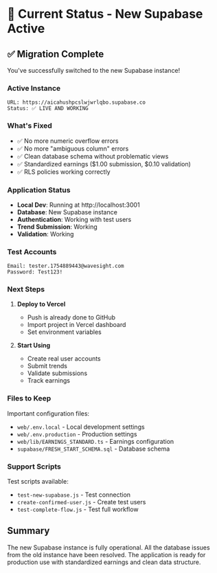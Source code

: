 # 🚀 Current Status - New Supabase Active

## ✅ Migration Complete

You've successfully switched to the new Supabase instance!

### Active Instance
```
URL: https://aicahushpcslwjwrlqbo.supabase.co
Status: ✅ LIVE AND WORKING
```

### What's Fixed
- ✅ No more numeric overflow errors
- ✅ No more "ambiguous column" errors  
- ✅ Clean database schema without problematic views
- ✅ Standardized earnings ($1.00 submission, $0.10 validation)
- ✅ RLS policies working correctly

### Application Status
- **Local Dev**: Running at http://localhost:3001
- **Database**: New Supabase instance
- **Authentication**: Working with test users
- **Trend Submission**: Working
- **Validation**: Working

### Test Accounts
```
Email: tester.1754889443@wavesight.com
Password: Test123!
```

### Next Steps

1. **Deploy to Vercel**
   - Push is already done to GitHub
   - Import project in Vercel dashboard
   - Set environment variables

2. **Start Using**
   - Create real user accounts
   - Submit trends
   - Validate submissions
   - Track earnings

### Files to Keep

Important configuration files:
- `web/.env.local` - Local development settings
- `web/.env.production` - Production settings
- `web/lib/EARNINGS_STANDARD.ts` - Earnings configuration
- `supabase/FRESH_START_SCHEMA.sql` - Database schema

### Support Scripts

Test scripts available:
- `test-new-supabase.js` - Test connection
- `create-confirmed-user.js` - Create test users
- `test-complete-flow.js` - Test full workflow

## Summary

The new Supabase instance is fully operational. All the database issues from the old instance have been resolved. The application is ready for production use with standardized earnings and clean data structure.